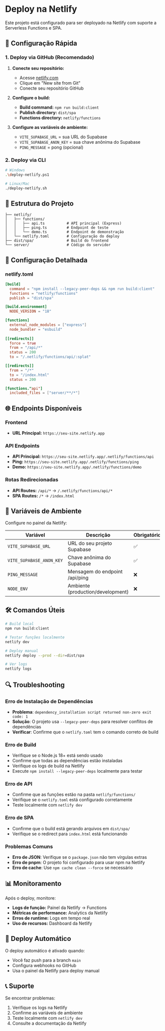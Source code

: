 # Deploy na Netlify

Este projeto está configurado para ser deployado na Netlify com suporte a Serverless Functions e SPA.

## 🚀 Configuração Rápida

### 1. Deploy via GitHub (Recomendado)

1. **Conecte seu repositório:**
   - Acesse [netlify.com](https://netlify.com)
   - Clique em "New site from Git"
   - Conecte seu repositório GitHub

2. **Configure o build:**
   - **Build command:** `npm run build:client`
   - **Publish directory:** `dist/spa`
   - **Functions directory:** `netlify/functions`

3. **Configure as variáveis de ambiente:**
   - `VITE_SUPABASE_URL` = sua URL do Supabase
   - `VITE_SUPABASE_ANON_KEY` = sua chave anônima do Supabase
   - `PING_MESSAGE` = pong (opcional)

### 2. Deploy via CLI

```bash
# Windows
.\deploy-netlify.ps1

# Linux/Mac
./deploy-netlify.sh
```

## 📁 Estrutura do Projeto

```
├── netlify/
│   ├── functions/
│   │   ├── api.ts          # API principal (Express)
│   │   ├── ping.ts         # Endpoint de teste
│   │   └── demo.ts         # Endpoint de demonstração
│   └── netlify.toml        # Configuração do deploy
├── dist/spa/               # Build do frontend
└── server/                 # Código do servidor
```

## 🔧 Configuração Detalhada

### netlify.toml

```toml
[build]
  command = "npm install --legacy-peer-deps && npm run build:client"
  functions = "netlify/functions"
  publish = "dist/spa"

[build.environment]
  NODE_VERSION = "18"

[functions]
  external_node_modules = ["express"]
  node_bundler = "esbuild"
  
[[redirects]]
  force = true
  from = "/api/*"
  status = 200
  to = "/.netlify/functions/api/:splat"

[[redirects]]
  from = "/*"
  to = "/index.html"
  status = 200

[functions."api"]
  included_files = ["server/**/*"]
```

## 🌐 Endpoints Disponíveis

### Frontend
- **URL Principal:** `https://seu-site.netlify.app`

### API Endpoints
- **API Principal:** `https://seu-site.netlify.app/.netlify/functions/api`
- **Ping:** `https://seu-site.netlify.app/.netlify/functions/ping`
- **Demo:** `https://seu-site.netlify.app/.netlify/functions/demo`

### Rotas Redirecionadas
- **API Routes:** `/api/*` → `/.netlify/functions/api/*`
- **SPA Routes:** `/*` → `/index.html`

## 🔧 Variáveis de Ambiente

Configure no painel da Netlify:

| Variável | Descrição | Obrigatório |
|----------|-----------|-------------|
| `VITE_SUPABASE_URL` | URL do seu projeto Supabase | ✅ |
| `VITE_SUPABASE_ANON_KEY` | Chave anônima do Supabase | ✅ |
| `PING_MESSAGE` | Mensagem do endpoint /api/ping | ❌ |
| `NODE_ENV` | Ambiente (production/development) | ❌ |

## 🛠️ Comandos Úteis

```bash
# Build local
npm run build:client

# Testar funções localmente
netlify dev

# Deploy manual
netlify deploy --prod --dir=dist/spa

# Ver logs
netlify logs
```

## 🔍 Troubleshooting

### Erro de Instalação de Dependências
- **Problema**: `dependency_installation script returned non-zero exit code: 1`
- **Solução**: O projeto usa `--legacy-peer-deps` para resolver conflitos de dependências
- **Verificar**: Confirme que o `netlify.toml` tem o comando correto de build

### Erro de Build
- Verifique se o Node.js 18+ está sendo usado
- Confirme que todas as dependências estão instaladas
- Verifique os logs de build na Netlify
- Execute `npm install --legacy-peer-deps` localmente para testar

### Erro de API
- Confirme que as funções estão na pasta `netlify/functions/`
- Verifique se o `netlify.toml` está configurado corretamente
- Teste localmente com `netlify dev`

### Erro de SPA
- Confirme que o build está gerando arquivos em `dist/spa/`
- Verifique se o redirect para `index.html` está funcionando

### Problemas Comuns
- **Erro de JSON**: Verifique se o `package.json` não tem vírgulas extras
- **Erro de pnpm**: O projeto foi configurado para usar npm na Netlify
- **Erro de cache**: Use `npm cache clean --force` se necessário

## 📊 Monitoramento

Após o deploy, monitore:
- **Logs de função:** Painel da Netlify → Functions
- **Métricas de performance:** Analytics da Netlify
- **Erros de runtime:** Logs em tempo real
- **Uso de recursos:** Dashboard da Netlify

## 🔄 Deploy Automático

O deploy automático é ativado quando:
- Você faz push para a branch `main`
- Configura webhooks no GitHub
- Usa o painel da Netlify para deploy manual

## 📞 Suporte

Se encontrar problemas:
1. Verifique os logs na Netlify
2. Confirme as variáveis de ambiente
3. Teste localmente com `netlify dev`
4. Consulte a documentação da Netlify
